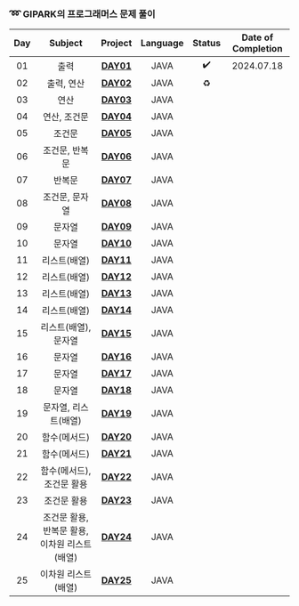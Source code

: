 ### ➿ GIPARK의 프로그래머스 문제 풀이

| Day |           Subject           |          Project           | Language | Status | Date of Completion |
|:---:|:---------------------------:|:--------------------------:|:--------:|:------:|:------------------:|
| 01  |             출력              | **[DAY01](./basic/Day01)** |   JAVA   |   ✔️   |     2024.07.18     |
| 02  |           출력, 연산            | **[DAY02](./basic/Day02)** |   JAVA   |   ♻️   |                    |
| 03  |             연산              | **[DAY03](./basic/Day03)** |   JAVA   |        |                    |
| 04  |           연산, 조건문           | **[DAY04](./basic/Day04)** |   JAVA   |        |                    |
| 05  |             조건문             | **[DAY05](./basic/Day05)** |   JAVA   |        |                    |
| 06  |          조건문, 반복문           | **[DAY06](./basic/Day06)** |   JAVA   |        |                    |
| 07  |             반복문             | **[DAY07](./basic/Day07)** |   JAVA   |        |                    |
| 08  |          조건문, 문자열           | **[DAY08](./basic/Day08)** |   JAVA   |        |                    |
| 09  |             문자열             | **[DAY09](./basic/Day09)** |   JAVA   |        |                    |
| 10  |             문자열             | **[DAY10](./basic/Day10)** |   JAVA   |        |                    |
| 11  |           리스트(배열)           | **[DAY11](./basic/Day11)** |   JAVA   |        |                    |
| 12  |           리스트(배열)           | **[DAY12](./basic/Day12)** |   JAVA   |        |                    |
| 13  |           리스트(배열)           | **[DAY13](./basic/Day13)** |   JAVA   |        |                    |
| 14  |           리스트(배열)           | **[DAY14](./basic/Day14)** |   JAVA   |        |                    |
| 15  |        리스트(배열), 문자열         | **[DAY15](./basic/Day15)** |   JAVA   |        |                    |
| 16  |             문자열             | **[DAY16](./basic/Day16)** |   JAVA   |        |                    |
| 17  |             문자열             | **[DAY17](./basic/Day17)** |   JAVA   |        |                    |
| 18  |             문자열             | **[DAY18](./basic/Day18)** |   JAVA   |        |                    |
| 19  |        문자열, 리스트(배열)         | **[DAY19](./basic/Day19)** |   JAVA   |        |                    |
| 20  |           함수(메서드)           | **[DAY20](./basic/Day20)** |   JAVA   |        |                    |
| 21  |           함수(메서드)           | **[DAY21](./basic/Day21)** |   JAVA   |        |                    |
| 22  |       함수(메서드), 조건문 활용       | **[DAY22](./basic/Day22)** |   JAVA   |        |                    |
| 23  |           조건문 활용            | **[DAY23](./basic/Day23)** |   JAVA   |        |                    |
| 24  | 조건문 활용, 반복문 활용, 이차원 리스트(배열) | **[DAY24](./basic/Day24)** |   JAVA   |        |                    |
| 25  |         이차원 리스트(배열)         | **[DAY25](./basic/Day25)** |   JAVA   |        |                    |
